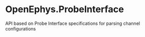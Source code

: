 # OpenEphys.ProbeInterface
API based on Probe Interface specifications for parsing channel configurations
